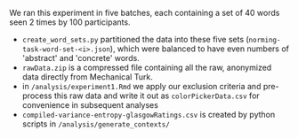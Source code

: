 We ran this experiment in five batches, each containing a set of 40 words seen 2 times by 100 participants.

* `create_word_sets.py` partitioned the data into these five sets (`norming-task-word-set-<i>.json`), which were balanced to have even numbers of 'abstract' and 'concrete' words.
* `rawData.zip` is a compressed file containing all the raw, anonymized data directly from Mechanical Turk.
* in `/analysis/experiment1.Rmd` we apply our exclusion criteria and pre-process this raw data and write it out as `colorPickerData.csv` for convenience in subsequent analyses
* `compiled-variance-entropy-glasgowRatings.csv` is created by python scripts in `/analysis/generate_contexts/`